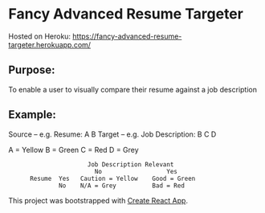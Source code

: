 # Fancy Advanced Resume Targeter

Hosted on Heroku: https://fancy-advanced-resume-targeter.herokuapp.com/

## Purpose:
To enable a user to visually compare their resume against a job description

## Example:

Source – e.g. Resume: A B
Target – e.g. Job Description: B C D

A = Yellow
B = Green
C = Red
D = Grey

                          Job Description Relevant
                            No                  Yes
          Resume  Yes   Caution = Yellow    Good = Green
                  No    N/A = Grey          Bad = Red


This project was bootstrapped with [Create React App](https://github.com/facebookincubator/create-react-app).
